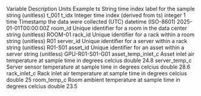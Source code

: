 Variable	Description	Units	Example
ts	String time index label for the sample	string (unitless)	t_001
t_idx	Integer time index (derived from ts)	integer	1
time	Timestamp the data were collected (UTC)	datetime (ISO-8601)	2025-01-01T00:00:00Z
room_id	Unique identifier for a room in the data center	string (unitless)	ROOM-01
rack_id	Unique identifier for a rack within a room	string (unitless)	R01
server_id	Unique identifier for a server within a rack	string (unitless)	R01-S01
asset_id	Unique identifier for an asset within a server	string (unitless)	GPU-R01-S01-G01
asset_temp_inlet_c	Asset inlet air temperature at sample time in degrees celcius	double	24.8
server_temp_c	Server sensor temperature at sample time  in degrees celcius	double	28.6
rack_inlet_c	Rack inlet air temperature at sample time in degrees celcius	double	25
room_temp_c	Room ambient temperature at sample time in degrees celcius	double	23.5
